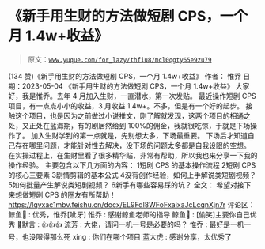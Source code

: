 # 《新手用生财的方法做短剧 CPS，一个月 1.4w+收益》

> 原文：[`www.yuque.com/for_lazy/thfiu8/mcl0qgty65e9zu79`](https://www.yuque.com/for_lazy/thfiu8/mcl0qgty65e9zu79)

<ne-h2 id="d1f0e78d" data-lake-id="d1f0e78d"><ne-heading-ext><ne-heading-anchor></ne-heading-anchor><ne-heading-fold></ne-heading-fold></ne-heading-ext><ne-heading-content><ne-text id="u22dca3b4">(134 赞)《新手用生财的方法做短剧 CPS，一个月 1.4w+收益》</ne-text></ne-heading-content></ne-h2> <ne-p id="u01ce2770" data-lake-id="u01ce2770"><ne-text id="ubbad960d">作者： 惟乔</ne-text></ne-p> <ne-p id="u44d7e20c" data-lake-id="u44d7e20c"><ne-text id="ue3fc6660">日期：2023-05-04</ne-text></ne-p> <ne-p id="u48f7b1ce" data-lake-id="u48f7b1ce"><ne-text id="uee7e9f88">《新手用生财的方法做短剧 CPS，一个月 1.4w+收益》</ne-text></ne-p> <ne-p id="ufda798ee" data-lake-id="ufda798ee"><ne-text id="ub0dc32cd">大家好，我是惟乔。去年 4 月加入生财，一直潜水，第一次发贴。</ne-text></ne-p> <ne-p id="u6252d719" data-lake-id="u6252d719"><ne-text id="u54f7d1b0">最近操作短剧 CPS 项目，有一点点小小的收益，3 月收益 1.4w+。不多，但是有一个好的起步。</ne-text></ne-p> <ne-p id="u3ba4e374" data-lake-id="u3ba4e374"><ne-text id="uc99d3a61">接触这个项目，也是因为之前做过小说推文，刚了解就发现，这两个项目的相通之处，又正处在蓝海期，有的剧居然给到 100%的佣金，我就很吃惊，于就是下场操作了。</ne-text></ne-p> <ne-p id="ud90f010c" data-lake-id="ud90f010c"><ne-text id="u86b2702e">加入生财学到的第一点就是，先别想太多，下场最重要。</ne-text></ne-p> <ne-p id="u1b901344" data-lake-id="u1b901344"><ne-text id="uc159562c">下场后才知道自己存在哪里问题，才能针对性去解决，没下场的问题太多都是自我设限的空想。</ne-text></ne-p> <ne-p id="u446259f4" data-lake-id="u446259f4"><ne-text id="u2cfea187">在实操过程上，在生财里看了很多精华贴，非常有帮助，所以我也来分享一下我的操作经验。</ne-text></ne-p> <ne-p id="ua130c288" data-lake-id="ua130c288"><ne-text id="u6c4aafcd">主要包含以下几方面的内容：</ne-text></ne-p> <ne-oli index-type="0"><ne-oli-i>1</ne-oli-i><ne-oli-c class="ne-oli-content" id="u0e1f778d" data-lake-id="u0e1f778d"><ne-text id="u34acfc34">短剧 CPS 的基本操作流程</ne-text></ne-oli-c></ne-oli> <ne-oli index-type="0"><ne-oli-i>2</ne-oli-i><ne-oli-c class="ne-oli-content" id="u6cc67f2b" data-lake-id="u6cc67f2b"><ne-text id="ubd8c0764">短剧 CPS 的核心三要素</ne-text></ne-oli-c></ne-oli> <ne-oli index-type="0"><ne-oli-i>3</ne-oli-i><ne-oli-c class="ne-oli-content" id="u3da08c22" data-lake-id="u3da08c22"><ne-text id="u8195261d">剧情剪辑的基本公式</ne-text></ne-oli-c></ne-oli> <ne-oli index-type="0"><ne-oli-i>4</ne-oli-i><ne-oli-c class="ne-oli-content" id="ufec6a8a6" data-lake-id="ufec6a8a6"><ne-text id="u73872304">没有创作经验，如何上手解说类短剧视频？</ne-text></ne-oli-c></ne-oli> <ne-oli index-type="0"><ne-oli-i>5</ne-oli-i><ne-oli-c class="ne-oli-content" id="uf9d04a10" data-lake-id="uf9d04a10"><ne-text id="u79c3769b">如何批量产生解说类短剧视频？</ne-text></ne-oli-c></ne-oli> <ne-oli index-type="0"><ne-oli-i>6</ne-oli-i><ne-oli-c class="ne-oli-content" id="u370c2aac" data-lake-id="u370c2aac"><ne-text id="ua053ac08">新手有哪些容易踩的坑？</ne-text></ne-oli-c></ne-oli> <ne-p id="u33d81954" data-lake-id="u33d81954"><ne-text id="u72898c5e">全文：</ne-text></ne-p> <ne-p id="u07c195ee" data-lake-id="u07c195ee"><ne-text id="u17cdd18a">希望对接下来想做短剧 CPS 的圈友有所帮助！</ne-text>[<ne-text id="u5d930f46">https://lqvxac1mbv.feishu.cn/docx/EL9Fdl8WFoFxaixaJcLcqnXjn7r</ne-text>](https://lqvxac1mbv.feishu.cn/docx/EL9Fdl8WFoFxaixaJcLcqnXjn7r)</ne-p> <ne-hole id="u8c9c0a77" data-lake-id="u8c9c0a77"><ne-card data-card-name="hr" data-card-type="block" id="RHruB" data-event-boundary="card"><ne-p id="u125ea496" data-lake-id="u125ea496"><ne-text id="u85cff61a">评论区：</ne-text></ne-p> <ne-p id="u702238cf" data-lake-id="u702238cf"><ne-text id="u29c5f2f4">鲸鱼🐳 : 优秀，惟乔[呲牙]</ne-text> <ne-text id="u8d121565">惟乔 : 感谢鲸鱼老师的指导</ne-text> <ne-text id="u517b9a60">鲸鱼🐳 : [偷笑]主要你自己优秀</ne-text> <ne-text id="u38c22153">默言 : 👍👍👍</ne-text> <ne-text id="u4918526e">流芳 : 大佬，请问一机一号是必要的吗？</ne-text> <ne-text id="ue3344f15">惟乔 : 最好是一机一号，也没限得那么死</ne-text> <ne-text id="ud9fdc546">xing : 你们在哪个项目</ne-text> <ne-text id="u872b7c4d">蓝大虎 : 感谢分享，太优秀了</ne-text></ne-p></ne-card></ne-hole>